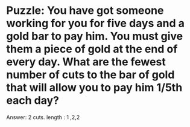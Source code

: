 # Puzzle: You have got someone working for you for five days and a gold bar to pay him. You must give them a piece of gold at the end of every day. What are the fewest number of cuts to the bar of gold that will allow you to pay him 1/5th each day?

Answer: 2 cuts.
length : 1 ,2,2
